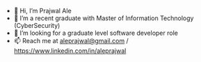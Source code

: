 - 👋 Hi, I’m Prajwal Ale
- 🌱 I’m a recent graduate with Master of Information Technology (CyberSecurity)
- 💞️ I’m looking for a graduate level software developer role
- 📫 Reach me at aleprajwal@gmail.com / https://www.linkedin.com/in/aleprajwal

<!---
aleprajwal/aleprajwal is a ✨ special ✨ repository because its `README.md` (this file) appears on your GitHub profile.
You can click the Preview link to take a look at your changes.
--->
